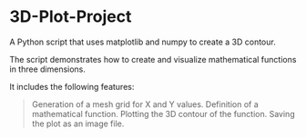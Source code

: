 # 3D-Plot-Project
A Python script that uses matplotlib and numpy to create a 3D contour.

The script demonstrates how to create and visualize mathematical functions in three dimensions.

It includes the following features:

  >Generation of a mesh grid for X and Y values.
  >Definition of a mathematical function.
  >Plotting the 3D contour of the function.
  >Saving the plot as an image file.
